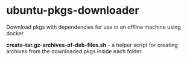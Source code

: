 # ubuntu-pkgs-downloader
Download pkgs with dependencies for use in an offline machine using docker

**create-tar.gz-archives-of-deb-files.sh** - a helper script for creating archives from the downloaded pkgs inside each folder.
